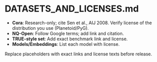 # DATASETS_AND_LICENSES.md

- **Cora**: Research-only; cite Sen et al., AIJ 2008. Verify license of the distribution you use (Planetoid/PyG).
- **NQ-Open**: Follow Google terms; add link and citation.
- **TRUE-style set**: Add exact benchmark link and license.
- **Models/Embeddings**: List each model with license.

Replace placeholders with exact links and license texts before release.
